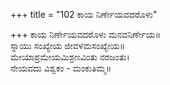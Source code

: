 +++
title = "102 ಕಾಯ ನಿರ್ಣೇಯವದರೊಳು"

+++
ಕಾಯ ನಿರ್ಣೇಯವದರೊಳು ಮನವನಿರ್ಣೇಯ॥  
ಸ್ನಾಯು ಸಂಖ್ಯೇಯ ಜೀವಳಮಸಂಖ್ಯೇಯ॥  
ಮೇಯಾಪ್ರಮೇಯಮಿಶ್ರಣವಿಂತು ನರಜಂತು।  
ನೇಯವದು ವಿಶ್ವಕಂ - ಮಂಕುತಿಮ್ಮ॥  
